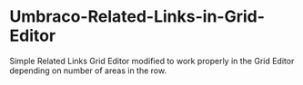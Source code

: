 # Umbraco-Related-Links-in-Grid-Editor
Simple Related Links Grid Editor modified to work properly in the Grid Editor depending on number of areas in the row.
